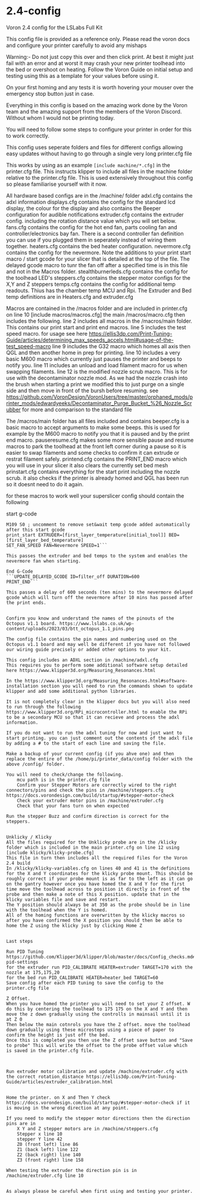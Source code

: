 # 2.4-config
Voron 2.4 config for the LSLabs Full Kit

This config file is provided as a reference only. Please read the voron docs and configure your printer carefully to avoid any mishaps 

Warning:- Do not just copy this over and then click print. At best it might just fail with an error and at worst it may crash your new printer toolhead into the bed or overshoot on heating. Follow the Voron Guide on initial setup and testing using this as a template for your values before using it.

On your first homing and any tests it is worth hovering your mouser over the emergency stop button just in case. 

Everything in this config is based on the amazing work done by the Voron team and the amazing support from the members of the Voron Discord. Without whom I would not be printing today.

You will need to follow some steps to configure your printer in order for this to work correctly.

This config uses seperate folders and files for different configs allowing easy updates without having to go through a single very long printer.cfg file

This works by using as an example ```[include machine/*.cfg]``` in the printer.cfg file. This instructs klipper to include all files in the machine folder relative to the printer.cfg file.
This is used extensively throughout this config so please familiarise yourself with it now.

All hardware based configs are in the /machine/ folder
    adxl.cfg contains the adxl information
    displays.cfg contains the config for the standard lcd display, the colour for the display and also contains the Beeper configuration for audible notifications
    extruder.cfg contains the extruder config. including the rotation distance value which you will set below.
    fans.cfg contains the config for the hot end fan, parts cooling fan and controller/electronics bay fan. There is a second controller fan definition you can use if you plugged them in seperately instead of wiring them together.
    heaters.cfg contains the bed heater configuration.
    nevermore.cfg contains the config for the nevermore. Note the additions to your print start macro / start gcode for your slicer that is detailed at the top of the file. The delayed gcode macro to tunr the fan off after a specified time is in this file and not in the Macros folder.
    stealthburnerleds.cfg contains the config for the toolhead LED's
    steppers.cfg contains the stepper motor configs for the X,Y and Z steppers
    temps.cfg contains the config for additional temp readouts. Thius has the chamber temp MCU and Rpi. The Extruder and Bed temp definitions are in Heaters.cfg and extruder.cfg

Macros are contained in the /macros folder and are included in printer.cfg on line 10 [include macros/macros.cfg]
the main /macros/macro.cfg then includes the following.
    line 2 includes all macros in the /macros/main folder. This contains our print start and print end macros. 
    line 5 includes the test speed macro. for usage see here https://ellis3dp.com/Print-Tuning-Guide/articles/determining_max_speeds_accels.html#usage-of-the-test_speed-macro
    line 9 includes the G32 macro which homes all axis then QGL and then another home in prep for printing.
    line 10 includes a very basic M600 macro which currently just pauses the printer and beeps to notify you.
    line 11 includes an unload and load filament macro for us when swapping filaments.
    line 12 is the modified nozzle scrub macro. This is for use with the decontaminator nozzle mod. As we had the nozzle crash into the brush when starting a print we modified this to just purge on a single side and then move in front of the bursh before resuming. see https://github.com/VoronDesign/VoronUsers/tree/master/orphaned_mods/printer_mods/edwardyeeks/Decontaminator_Purge_Bucket_%26_Nozzle_Scrubber for more and comparison to the standard file

The /macros/main folder has all files included and contains
    beeper.cfg is a basic macro to accept arguments to make some beeps. this is used for example by the M600 macro to notify you that it is paused and by the print end macro.
    pauseresume.cfg makes some more sensible pause and resume macros to park the toolhead at the front left corner during a pause so it is easier to swap filaments and some checks to confirm it can extrude or restrat filament safely.
    printend.cfg contains the PRINT_END macro which you will use in your slicer it also clears the currently set bed mesh
    prinstart.cfg contains everything for the start print including the nozzle scrub. it also checks if the printer is already homed and QGL has been run so it doesnt need to do it again.

for these macros to work well your superslicer config should contain the following

start g-code
```M190 S0
M109 S0 ; uncomment to remove set&wait temp gcode added automatically after this start gcode
print_start EXTRUDER=[first_layer_temperature[initial_tool]] BED=[first_layer_bed_temperature]
SET_FAN_SPEED FAN=Nevermore SPEED=1```

This passes the extruder and bed temps to the system and enables the nevermore fan when starting. 

End G-Code
```UPDATE_DELAYED_GCODE ID=filter_off DURATION=600
PRINT_END```

This passes a delay of 600 seconds (ten mins) to the nevermore delayed gcode which will turn off the nevermore after 10 mins has passed after the print ends.


Confirm you know and understand the names of the pinouts of the Octopus v1.1 board. https://www.lslabs.co.uk/wp-content/uploads/2023/03/btt_octopus_1.1_pins.png 

The config file contains the pin names and numbering used on the Octopus v1.1 board and may well be different if you have not followed our wiring guide precisely or added other options to your kit.

This config includes an ADXL section in /machine/adxl.cfg 
This requires you to perform some additional software setup detailed here https://www.klipper3d.org/Measuring_Resonances.html

In the https://www.klipper3d.org/Measuring_Resonances.html#software-installation section you will need to run the commands shown to update klipper and add some additional python libraries.

It is not completely clear in the klipper docs but you will also need to run through the following https://www.klipper3d.org/RPi_microcontroller.html to enable the RPi to be a secondary MCU so that it can recieve and process the adxl information.

If you do not want to run the adxl tuning for now and just want to start printing. you can just comment out the contents of the adxl file by adding a # to the start of each line and saving the file. 

Make a backup of your current config (if you ahve one) and then replace the entire of the /home/pi/printer_data/config folder with the above /config/ folder.

You will need to check/change the following.
    mcu path is in the printer.cfg file
    Confirm your Stepper Motors are correctly wired to the right connectors/pins and check the pins in /machine/steppers.cfg https://docs.vorondesign.com/build/startup/#stepper-motor-check
    Check your extruder motor pins in /machine/extruder.cfg
    Check that your fans turn on when expected 

Run the stepper Buzz and confirm direction is correct for the steppers.


Unklicky / Klicky
All the files required for the Unklicky probe are in the /klicky folder which is included in the main printer.cfg on line 12 using [include klicky/klicky-probe.cfg] 
This file in turn then includes all the required files for the Voron 2.4 build 
In /klicky/klicky-variables.cfg on lines 40 and 41 is the definitions for the X and Y coordinates for the klicky probe mount. This should be roughly correct if your probe mount is as far to the left as it can go on the gantry however once you have homed the X and Y for the first time move the toolhead across to position it directly in front of the probe and then make a note of this X position. update that in the klicky variables file and save and restart.
The Y position should always be at 350 as the probe should be in line with the toolhead when the Y is homed.
All of the homing functions are overwritten by the klicky macros so after you have confirmed the X position you should then be able to home the Z using the klicky just by clicking Home Z


Last steps

Run PID Tuning https://github.com/Klipper3d/klipper/blob/master/docs/Config_checks.md#calibrate-pid-settings
for the extruder run PID_CALIBRATE HEATER=extruder TARGET=170 with the nozzle at 175,175,20
for the bed run PID_CALIBRATE HEATER=heater_bed TARGET=60 
Save config after each PID tuning to save the config to the printer.cfg file

Z Offset.
When you have homed the printer you will need to set your Z offset. W do this by centering the toolhead to 175 175 on the X and Y and then move the z down gradually using the controlls in mainsail until it is at Z 0
Then below the main cotnrols you have the Z offset. move the toolhead down gradually using these microsteps using a piece of paper to confirm the height is just off the bed.
Once this is completed you then use the Z offset save button and "Save to probe" This will write the offset to the probe offset value which is saved in the printer.cfg file. 



Run extruder motor calibration and update /machine/extruder.cfg with the correct rotation_distance https://ellis3dp.com/Print-Tuning-Guide/articles/extruder_calibration.html 


Home the printer. on X and Then Y check https://docs.vorondesign.com/build/startup/#stepper-motor-check if it is moving in the wrong direction at any point.

If you need to modify the stepper motor directions then the direction pins are in
    X Y and Z stepper motors are in /machine/steppers.cfg 
    Stepper x line 10
    stepper Y line 42
    Z0 (front left) line 86
    Z1 (back left) line 122
    Z2 (back right) line 140
    Z3 (front right) line 158

When testing the extruder the direction pin is in /machine/extruder.cfg line 10


As always please be careful when first using and testing your printer.  


